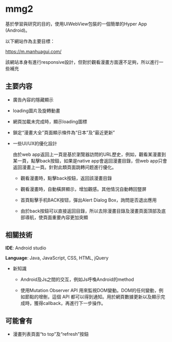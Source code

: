 #  mmg2
基於學習與研究的目的，使用UIWebView包裝的一個簡單的Hyper App (Android)。

以下網站作為主要目標：

https://m.manhuagui.com/

該網站本身有進行responsive設計，但對於觀看漫畫方面還不足夠，所以進行一些補充

## 主要内容

* 廣告內容的隱藏顯示
* loading圖片及旋轉動畫
* 網頁加載未完成時，顯示loading圖標
* 鎖定“漫畫大全”頁面顯示條件為“日本”及“最近更新”
* 一些UI/UX的優化設計

    由於web app返回上一頁是基於瀏覽器訪問的URL歷史，例如，觀看某漫畫到某一頁，點擊back按鈕，如果是native app會返回漫畫目錄，但web app只會返回漫畫上一頁。針對此類頁面跳轉问题進行優化。

    * 觀看漫畫時，點擊back按鈕，返回該漫畫目錄

    * 觀看漫畫時，自動橫屏顯示，增加觀感。其他情況自動轉回豎屏

    * 首頁點擊手机BACK按钮，彈出Alert Dialog Box，詢問是否退出應用

    * 由於back按鈕可以直接返回目錄，所以去除漫畫目錄及漫畫頁面頂部及底部導航，使頁面重要內容更加突顯

## 相關技術

**IDE**: Android studio

**Language**: Java, JavaScript, CSS, HTML, jQuery

* 新知識

    * Android及Js之間的交互，例如Js呼喚Android的method

    * 使用Mutation Observer API 用來監視DOM變動。DOM的任何變動，例如節點的增刪，這個 API 都可以得到通知。用於網頁數據更新以及顯示完成時，獲得callback，再進行下一步操作。

## 可能會有

* 漫畫列表頁面“to top”及“refresh”按鈕
